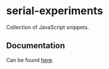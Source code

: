 serial-experiments
==================

Collection of JavaScript snippets.

Documentation
-------------
Can be found [here](http://tcode.se/serial-experiments-documentation/).
